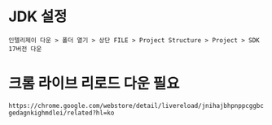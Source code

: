 # JDK 설정
`
인텔리제이 다운 > 폴더 열기 > 상단 FILE > Project Structure > Project > SDK 17버전 다운
`

# 크롬 라이브 리로드 다운 필요

`
https://chrome.google.com/webstore/detail/livereload/jnihajbhpnppcggbcgedagnkighmdlei/related?hl=ko
`